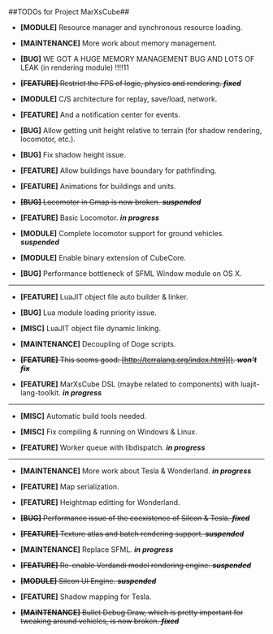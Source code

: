 ##TODOs for Project MarXsCube##

* **[MODULE]** Resource manager and synchronous resource loading.

* **[MAINTENANCE]** More work about memory management.

* **[BUG]** WE GOT A HUGE MEMORY MANAGEMENT BUG AND LOTS OF LEAK (in rendering module) !!!!11

* ~~**[FEATURE]** Restrict the FPS of logic, physics and rendering. ***fixed***~~

* **[MODULE]** C/S architecture for replay, save/load, network.

* **[FEATURE]** And a notification center for events.

* **[BUG]** Allow getting unit height relative to terrain (for shadow rendering, locomotor, etc.).

* **[BUG]** Fix shadow height issue.

* **[FEATURE]** Allow buildings have boundary for pathfinding.

* **[FEATURE]** Animations for buildings and units.

* ~~**[BUG]** Locomotor in Gmap is now broken. ***suspended***~~

* **[FEATURE]** Basic Locomotor. ***in progress***

* **[MODULE]** Complete locomotor support for ground vehicles. ***suspended***

* **[MODULE]** Enable binary extension of CubeCore.

* **[BUG]** Performance bottleneck of SFML Window module on OS X.

---


* **[FEATURE]** LuaJIT object file auto builder & linker.

* **[BUG]** Lua module loading priority issue.

* **[MISC]** LuaJIT object file dynamic linking.

* **[MAINTENANCE]** Decoupling of Doge scripts.

* ~~**[FEATURE]** This seems good: [http://terralang.org/index.html](). ***won't fix***~~

* **[FEATURE]** MarXsCube DSL (maybe related to components) with luajit-lang-toolkit. ***in progress***


---

* **[MISC]** Automatic build tools needed.

* **[MISC]** Fix compiling & running on Windows & Linux.

* **[FEATURE]** Worker queue with libdispatch. ***in progress***

---

* **[MAINTENANCE]** More work about Tesla & Wonderland. ***in progress***

* **[FEATURE]** Map serialization.

* **[FEATURE]** Heightmap editting for Wonderland.

* ~~**[BUG]** Performance issue of the coexistence of Silcon & Tesla. ***fixed***~~

* ~~**[FEATURE]** Texture atlas and batch rendering support. ***suspended***~~

* **[MAINTENANCE]** Replace SFML. ***in progress***

* ~~**[FEATURE]** Re-enable Verdandi model rendering engine. ***suspended***~~

* ~~**[MODULE]** Silcon UI Engine. ***suspended***~~

* **[FEATURE]** Shadow mapping for Tesla.

* ~~**[MAINTENANCE]** Bullet Debug Draw, which is pretty important for tweaking around vehicles, is now broken. ***fixed***~~